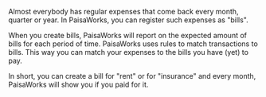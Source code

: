 Almost everybody has regular expenses that come back every month, quarter or year. In PaisaWorks, you can register such expenses as "bills".

When you create bills, PaisaWorks will report on the expected amount of bills for each period of time. PaisaWorks uses rules to match transactions to bills. This way you can match your expenses to the bills you have (yet) to pay.
 
In short, you can create a bill for "rent" or for "insurance" and every month, PaisaWorks will show you if you paid for it.

